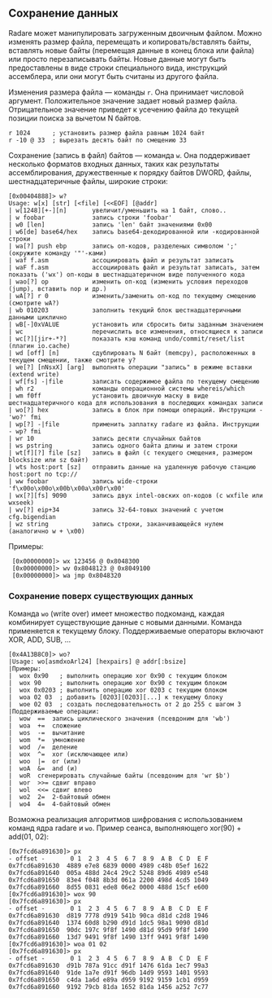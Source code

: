 ## Сохранение данных

Radare может манипулировать загруженным двоичным файлом. Можно изменять размер файла, перемещать и копировать/вставлять байты, вставлять новые байты (перемещая данные в конец блока или файла) или просто перезаписывать байты. Новые данные могут быть предоставлены в виде строки специального вида, инструкций ассемблера, или они могут быть считаны из другого файла.

Изменения размера файла — команды `r`. Она принимает числовой аргумент. Положительное значение задает новый размер файла. Отрицательное значение приведет к усечению файла до текущей позиции поиска за вычетом N байтов.

```
r 1024      ; установить размер файла равным 1024 байт
r -10 @ 33  ; вырезать десять байт по смещению 33
```
Сохранение (запись в файл) байтов — команда `w`. Она поддерживает несколько форматов входных данных, таких как результаты ассемблирования, дружественные к порядку байтов DWORD, файлы, шестнадцатеричные файлы, широкие строки:

```
[0x00404888]> w?
Usage: w[x] [str] [<file] [<<EOF] [@addr]
| w[1248][+-][n]       увеличит/уменьшить на 1 байт, слово..
| w foobar             запись строки 'foobar'
| w0 [len]             запись 'len' байт значениями 0x00
| w6[de] base64/hex    запись base64-декодированной или -кодированной строки
| wa[?] push ebp       запись оп-кодов, разделеных символом ';' (окружите команду '"'-ками)
| waf f.asm            ассоциировать файл и результат записать
| waF f.asm            ассоциировать файл и результат записать, затем показать ('wx') оп-коды в шестнадцатеричном виде полученного кода
| wao[?] op            изменить оп-код (изменить условия переходов (jump), вставить nop и др.)
| wA[?] r 0            изменить/заменить оп-код по текущему смещению (смотрите wA?)
| wb 010203            заполнить текущий блок шестнадцатеричными данными циклично
| wB[-]0xVALUE         установить или сбросить биты заданным значением
| wc                   перечислить все изменения, относящиеся к записи
| wc[?][jir+-*?]       показать кэш команд undo/commit/reset/list (плагин io.cache)
| wd [off] [n]         сдублировать N байт (memcpy), расположенных в текущем смещении, также смотрите y?
| we[?] [nNsxX] [arg]  выполнять операции "запись" в режиме вставки (extend write)
| wf[fs] -|file        записать содержимое файла по текущему смещению
| wh r2                команды операционной системы whereis/which
| wm f0ff              установить двоичную маску в виде шестнадцатеричного кода для использования в последющих командах записи
| wo[?] hex            запись в блок при помощи операций. Инструкции - 'wo?' fmi
| wp[?] -|file         применить заплатку radare из файла. Инструкции - wp? fmi
| wr 10                запись десяти случайных байтов
| ws pstring           запись одного байта длины и затем строки
| wt[f][?] file [sz]   запись в файл (с текущего смещения, размером blocksize или sz байт)
| wts host:port [sz]   отправить данные на удаленную рабочую станцию host:port по tcp://
| ww foobar            запись wide-строки 'f\x00o\x00o\x00b\x00a\x00r\x00'
| wx[?][fs] 9090       запись двух intel-овских оп-кодов (с wxfile или wxseek)
| wv[?] eip+34         запись 32-64-товых значений с учетом cfg.bigendian
| wz string            запись строки, заканчивающейся нулем (аналогично w + \x00)
```

Примеры:

```
 [0x00000000]> wx 123456 @ 0x8048300
 [0x00000000]> wv 0x8048123 @ 0x8049100
 [0x00000000]> wa jmp 0x8048320
```

### Сохранение поверх существующих данных

Команда `wo` (write over) имеет множество подкоманд, каждая комбинирует существующие данные с новыми данными. Команда применяется к текущему блоку. Поддерживаемые операторы включают XOR, ADD, SUB, ...

```
[0x4A13B8C0]> wo?
|Usage: wo[asmdxoArl24] [hexpairs] @ addr[:bsize]
|Примеры:
|  wox 0x90   ; выполнить операцию xor 0x90 с текущим блоком
|  wox 90     ; выполнить операцию xor 0x90 с текущим блоком
|  wox 0x0203 ; выполнить операцию xor 0203 с текущим блоком
|  woa 02 03  ; добавить [0203][0203][...] к текущему блоку
|  woe 02 03  ; создать последовательность от 2 до 255 с шагом 3
|Поддерживаемые операции:
|  wow  ==  запись циклического значения (псевдоним для 'wb')
|  woa  +=  сложение
|  wos  -=  вычитание
|  wom  *=  умножение
|  wod  /=  деление
|  wox  ^=  xor (исключающее или)
|  woo  |=  or (или)
|  woA  &=  and (и)
|  woR  сгенерировать случайные байты (псевдоним для 'wr $b')
|  wor  >>= сдвиг вправо
|  wol  <<= сдвиг влево
|  wo2  2=  2-байтовый обмен
|  wo4  4=  4-байтовый обмен
```

Возможна реализация алгоритмов шифрования с использованием команд ядра radare и `wo`. Пример сеанса, выполняющего xor(90) + add(01, 02):

```
[0x7fcd6a891630]> px
- offset -       0 1  2 3  4 5  6 7  8 9  A B  C D  E F
0x7fcd6a891630  4889 e7e8 6839 0000 4989 c48b 05ef 1622
0x7fcd6a891640  005a 488d 24c4 29c2 5248 89d6 4989 e548
0x7fcd6a891650  83e4 f048 8b3d 061a 2200 498d 4cd5 1049
0x7fcd6a891660  8d55 0831 ede8 06e2 0000 488d 15cf e600
[0x7fcd6a891630]> wox 90
[0x7fcd6a891630]> px
- offset -       0 1  2 3  4 5  6 7  8 9  A B  C D  E F
0x7fcd6a891630  d819 7778 d919 541b 90ca d81d c2d8 1946
0x7fcd6a891640  1374 60d8 b290 d91d 1dc5 98a1 9090 d81d
0x7fcd6a891650  90dc 197c 9f8f 1490 d81d 95d9 9f8f 1490
0x7fcd6a891660  13d7 9491 9f8f 1490 13ff 9491 9f8f 1490
[0x7fcd6a891630]> woa 01 02
[0x7fcd6a891630]> px
- offset -       0 1  2 3  4 5  6 7  8 9  A B  C D  E F
0x7fcd6a891630  d91b 787a 91cc d91f 1476 61da 1ec7 99a3
0x7fcd6a891640  91de 1a7e d91f 96db 14d9 9593 1401 9593
0x7fcd6a891650  c4da 1a6d e89a d959 9192 9159 1cb1 d959
0x7fcd6a891660  9192 79cb 81da 1652 81da 1456 a252 7c77
```
